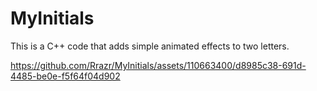# MyInitials

This is a C++ code that adds simple animated effects to two letters.



https://github.com/Rrazr/MyInitials/assets/110663400/d8985c38-691d-4485-be0e-f5f64f04d902

